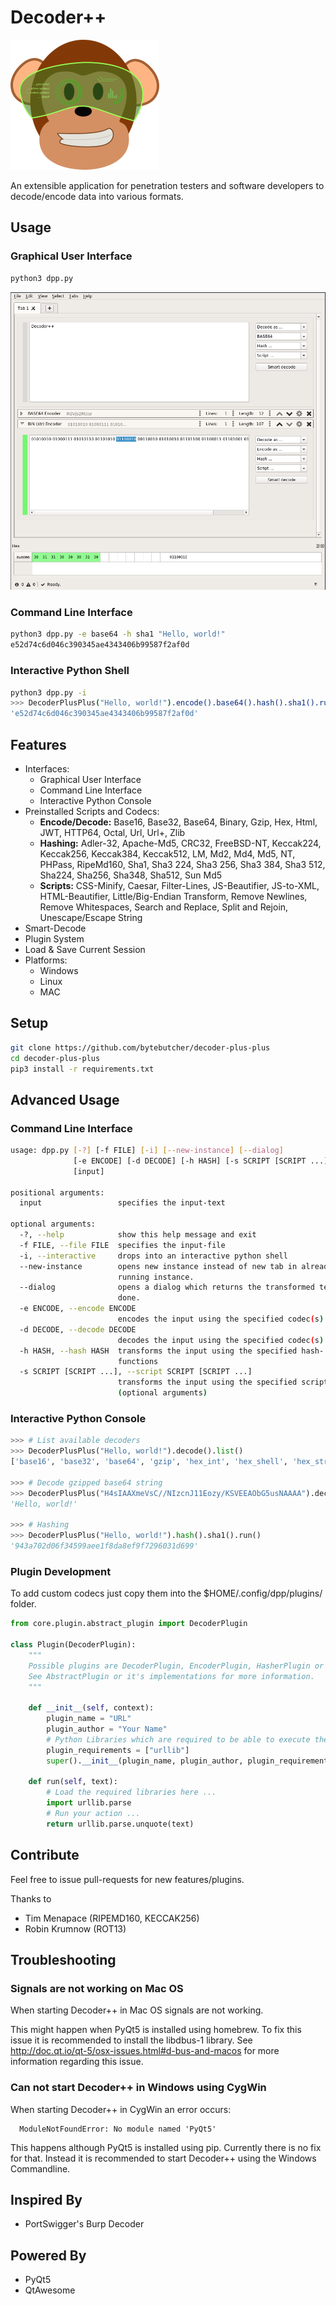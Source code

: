  # Decoder++

![Decoder++ Logo](decoder-plus-plus/images/dpp.png)

An extensible application for penetration testers and software developers to decode/encode data into various formats. 

## Usage

### Graphical User Interface

```bash
python3 dpp.py
```

![Decoder++ Screenshot](images/dpp-preview-001.png)

### Command Line Interface

```bash
python3 dpp.py -e base64 -h sha1 "Hello, world!"
e52d74c6d046c390345ae4343406b99587f2af0d
```

### Interactive Python Shell

```bash
python3 dpp.py -i
>>> DecoderPlusPlus("Hello, world!").encode().base64().hash().sha1().run()
'e52d74c6d046c390345ae4343406b99587f2af0d'
```

## Features

* Interfaces:
    * Graphical User Interface
    * Command Line Interface
    * Interactive Python Console
* Preinstalled Scripts and Codecs:
    * **Encode/Decode:** Base16, Base32, Base64, Binary, Gzip, Hex, Html, JWT, HTTP64, Octal, Url, Url+, Zlib
    * **Hashing:** Adler-32, Apache-Md5, CRC32, FreeBSD-NT, Keccak224, Keccak256, Keccak384, Keccak512, LM, Md2, Md4,
        Md5, NT, PHPass, RipeMd160, Sha1, Sha3 224, Sha3 256, Sha3 384, Sha3 512, Sha224, Sha256, Sha348, Sha512,
        Sun Md5
    * **Scripts:** CSS-Minify, Caesar, Filter-Lines, JS-Beautifier, JS-to-XML, HTML-Beautifier, Little/Big-Endian Transform, Remove Newlines, Remove Whitespaces, Search and Replace, Split and Rejoin, Unescape/Escape String
* Smart-Decode
* Plugin System
* Load & Save Current Session
* Platforms:
    * Windows
    * Linux
    * MAC

## Setup

```bash
git clone https://github.com/bytebutcher/decoder-plus-plus
cd decoder-plus-plus
pip3 install -r requirements.txt
```

## Advanced Usage

### Command Line Interface
```bash
usage: dpp.py [-?] [-f FILE] [-i] [--new-instance] [--dialog] 
              [-e ENCODE] [-d DECODE] [-h HASH] [-s SCRIPT [SCRIPT ...]]
              [input]

positional arguments:
  input                 specifies the input-text

optional arguments:
  -?, --help            show this help message and exit
  -f FILE, --file FILE  specifies the input-file
  -i, --interactive     drops into an interactive python shell
  --new-instance        opens new instance instead of new tab in already
                        running instance.
  --dialog              opens a dialog which returns the transformed text when
                        done.
  -e ENCODE, --encode ENCODE
                        encodes the input using the specified codec(s).
  -d DECODE, --decode DECODE
                        decodes the input using the specified codec(s)
  -h HASH, --hash HASH  transforms the input using the specified hash-
                        functions
  -s SCRIPT [SCRIPT ...], --script SCRIPT [SCRIPT ...]
                        transforms the input using the specified script
                        (optional arguments)
```

### Interactive Python Console

```python
>>> # List available decoders
>>> DecoderPlusPlus("Hello, world!").decode().list()
['base16', 'base32', 'base64', 'gzip', 'hex_int', 'hex_shell', 'hex_str', 'html', 'rot13', 'url', 'urlplus']

>>> # Decode gzipped base64 string 
>>> DecoderPlusPlus("H4sIAAXmeVsC//NIzcnJ11Eozy/KSVEEAObG5usNAAAA").decode().base64().gzip().run()
'Hello, world!'

>>> # Hashing
>>> DecoderPlusPlus("Hello, world!").hash().sha1().run()
'943a702d06f34599aee1f8da8ef9f7296031d699'

```

### Plugin Development

To add custom codecs just copy them into the $HOME/.config/dpp/plugins/ folder. 

```python
from core.plugin.abstract_plugin import DecoderPlugin

class Plugin(DecoderPlugin):
    """
    Possible plugins are DecoderPlugin, EncoderPlugin, HasherPlugin or ScriptPlugin.
    See AbstractPlugin or it's implementations for more information.
    """ 

    def __init__(self, context):
        plugin_name = "URL"
        plugin_author = "Your Name"
        # Python Libraries which are required to be able to execute the run method of this plugin.
        plugin_requirements = ["urllib"]
        super().__init__(plugin_name, plugin_author, plugin_requirements)

    def run(self, text):
        # Load the required libraries here ...
        import urllib.parse
        # Run your action ...
        return urllib.parse.unquote(text)
```

## Contribute

Feel free to issue pull-requests for new features/plugins.

Thanks to 
* Tim Menapace (RIPEMD160, KECCAK256)
* Robin Krumnow (ROT13)

## Troubleshooting

### Signals are not working on Mac OS

When starting Decoder++ in Mac OS signals are not working.

This might happen when PyQt5 is installed using homebrew. To fix this issue it is recommended to install the libdbus-1
library. See http://doc.qt.io/qt-5/osx-issues.html#d-bus-and-macos for more information regarding this issue.  

### Can not start Decoder++ in Windows using CygWin

When starting Decoder++ in CygWin an error occurs:
```
  ModuleNotFoundError: No module named 'PyQt5'
```

This happens although PyQt5 is installed using pip. Currently there is no fix for that. Instead it is recommended
to start Decoder++ using the Windows Commandline.

## Inspired By
* PortSwigger's Burp Decoder

## Powered By
* PyQt5
* QtAwesome
